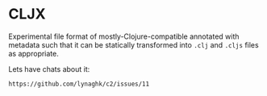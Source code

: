 CLJX
====

Experimental file format of mostly-Clojure-compatible annotated with metadata such that it can be statically transformed into `.clj` and `.cljs` files as appropriate.

Lets have chats about it:

    https://github.com/lynaghk/c2/issues/11
